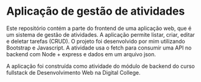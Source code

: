 # Aplicação de gestão de atividades

Este repositório contém a parte do frontend de uma aplicação web, que é um sistema de gestão de atividades. A aplicação permite listar, criar, editar e deletar tarefas (CRUD). O projeto foi desenvolvido por mim utilizando Bootstrap e Javascript. A atividade usa o fetch para consumir uma API no backend com Node + express e dados em um arquivo json.

A aplicação foi construída como atividade do módulo de backend do curso fullstack de Desenvolvimento Web na Digital College.